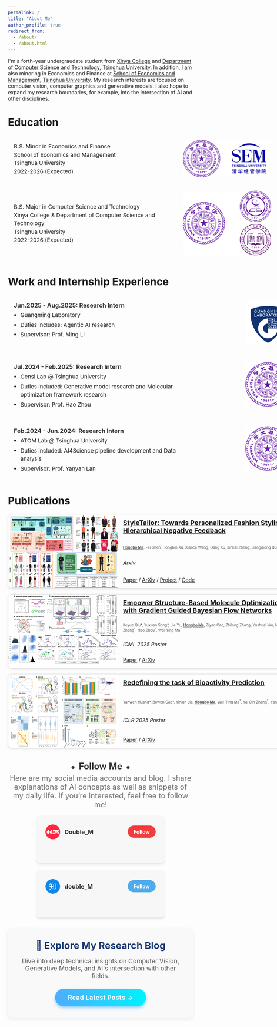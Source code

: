 ```yaml
---
permalink: /
title: "About Me"
author_profile: true
redirect_from: 
  - /about/
  - /about.html
---
```


I'm a forth-year undergraudate student from [Xinya College](https://www.xyc.tsinghua.edu.cn/en/) and [Department of Computer Science and Technology](https://www.cs.tsinghua.edu.cn/csen/), [Tsinghua University](https://www.tsinghua.edu.cn/en/). In addition, I am also minoring in Economics and Finance at [School of Economics and Management](https://www.sem.tsinghua.edu.cn/en/), [Tsinghua University](https://www.tsinghua.edu.cn/en/). My research interests are focused on computer vision, computer graphics and generative models. I also hope to expand my research boundaries, for example, into the intersection of AI and other disciplines.

# Education

<!-- * B.S. Minor in Economics and Finance, School of Economics and Management, Tsinghua University, 2026(expected)
* B.S. Major in Computer Science and Technology, Xinya College & Department of Computer Science and Technology, Tsinghua University, 2026 (expected) -->
<style>
  .edu-card {
    display: flex;
    align-items: center;
    justify-content: space-between;
    /* border: 1px solid #ddd; */
    /* border-radius: 10px; */
    padding: 12px 16px;
    margin: 10px 0;
    /* box-shadow: 0 2px 6px rgba(0,0,0,0.1); */
    width: 700px; 

  .edu-text {
    font-size: 15px;
    line-height: 1.5;
    flex: 2; 
  }

  .edu-image {
    flex: 1;
    text-align: right;
  }

  .edu-image img {
    max-width: 240px; 
    border-radius: 6px;
  }
</style>

<div class="edu-card">
  <div class="edu-text">
    B.S. Minor in Economics and Finance <br>
    School of Economics and Management <br>
    Tsinghua University<br>
    2022-2026 (Expected)
  </div>
  <div class="edu-image">
    <img src="../images/educations/bs_minor.png" alt="School of Economics and Management">
  </div>
</div>

<div class="edu-card">
  <div class="edu-text">
    B.S. Major in Computer Science and Technology<br>
    Xinya College & Department of Computer Science and Technology<br>
    Tsinghua University<br> 
    2022-2026 (Expected)
  </div>
  <div class="edu-image">
    <img src="../images/educations/bs_major.png" alt="Computer Science Department">
  </div>
</div>


# Work and Internship Experience

<style>
  .intern-card {
    display: flex;
    align-items: flex-start;
    justify-content: space-between;
    /* border: 1px solid #ddd;
    border-radius: 10px; */
    padding: 16px;
    margin: 12px 0;
    /* box-shadow: 0 2px 6px rgba(0,0,0,0.1); */
    width: 750px; 
    /* background-color: #fff; */
  }

  .intern-text {
    flex: 2;
    font-size: 15px;
    line-height: 1.5;
  }

  .intern-text h4 {
    margin: 0 0 4px 0;
    font-size: 16px;
    color: #333;
  }

  .intern-text ul {
    margin: 0;
    padding-left: 18px;
  }

  .intern-text li {
    margin-bottom: 4px;
  }

  .intern-image {
    flex: 1;
    text-align: right;
  }

  .intern-image img {
    max-width: 120px;
    border-radius: 6px;
  }
</style>
<div class="intern-card">
  <div class="intern-text">
    <h4>Jun.2025 - Aug.2025: Research Intern</h4>
    <ul>
      <li>Guangming Laboratory</li>
      <li>Duties includes: Agentic AI research</li>
      <li>Supervisor: Prof. Ming Li</li>
    </ul>
  </div>
  <div class="intern-image">
    <img src="../images/intern/guangminglab.png" alt="Guangming Lab">
  </div>
</div>
<div class="intern-card">
  <div class="intern-text">
    <h4>Jul.2024 - Feb.2025: Research Intern</h4>
    <ul>
      <li>Gensi Lab @ Tsinghua University</li>
      <li>Duties included: Generative model research and Molecular optimization framework research</li>
      <li>Supervisor: Prof. Hao Zhou</li>
    </ul>
  </div>
  <div class="intern-image">
    <img src="../images/intern/Tsinghua.png" alt="Gensi Lab">
  </div>
</div>

<div class="intern-card">
  <div class="intern-text">
    <h4>Feb.2024 - Jun.2024: Research Intern</h4>
    <ul>
      <li>ATOM Lab @ Tsinghua University</li>
      <li>Duties included: AI4Science pipeline development and Data analysis</li>
      <li>Supervisor: Prof. Yanyan Lan</li>
    </ul>
  </div>
  <div class="intern-image">
    <img src="../images/intern/Tsinghua.png" alt="ATOM Lab">
  </div>
</div>

  
# Publications

<style>
  .pub-card {
    display: flex;
    width: 800px;         
    height: 200px;        
    border: 1px solid #ddd;
    border-radius: 10px;
    margin: 15px 0;
    overflow: hidden;
    box-shadow: 0 2px 6px rgba(0,0,0,0.1);
  }

  .pub-card img {
    width: 300px;
    height: 100%;         
    /* object-fit: cover; */
  }

  .pub-content {
    padding: 12px;
    flex: 1;
    display: flex;
    flex-direction: column;
    justify-content: space-between; 
  }

  .pub-content h3 {
    margin: 0;
    font-size: 18px;
  }

  .pub-content p {
    margin: 2px 0;
  }

  .card-authors {
    font-size: 10px; 
    color: #555;     
  }

  .conference_or_journal{
    font-size: 14px;
  }

  .functions {
    font-size: 14px;
  }

</style>

<div class="pub-card">
  <img src="../images/publications/StyleTailor- Towards Personalized Fashion Styling via Hierarchical Negative Feedback.png" alt="paper">
  <div class="pub-content">
    <h3><a href="https://arxiv.org/pdf/2508.06555?">StyleTailor: Towards Personalized Fashion Styling via Hierarchical Negative Feedback</a></h3>
    <p class="card-authors"> <strong><u>Hongbo Ma</u></strong>, Fei Shen, Hongbin Xu, Xiaoce Wang, Gang Xu, Jinkai Zheng, Liangqiong Qu, Ming Li<sup>†</sup></p>
    <p class="conference_or_journal"><em>Arxiv</em></p>
    <p class="functions">
      <a href="https://arxiv.org/pdf/2508.06555?">Paper</a> /
      <a href="https://arxiv.org/abs/2508.06555?">ArXiv</a> /
      <a href="https://mahb-thu.github.io/StyleTailor.github.io/">Project</a> /
      <a href="https://github.com/mahb-THU/StyleTailor">Code</a> 
    </p>
  </div>
</div>

<div class="pub-card">
  <img src="../images/publications/Empower Structure-Based Molecule Optimization with Gradient Guided Bayesian Flow Networks.png" alt="paper">
  <div class="pub-content">
    <h3><a href="https://arxiv.org/pdf/2411.13280">Empower Structure-Based Molecule Optimization with Gradient Guided Bayesian Flow Networks</a></h3>
    <p class="card-authors">Keyue Qiu*, Yuxuan Song*, Jie Yu, <strong><u>Hongbo Ma</u></strong>, Ziyao Cao, Zhilong Zhang, Yushuai Wu, Mingyue Zheng<sup>†</sup>, Hao Zhou<sup>†</sup>, Wei-Ying Ma<sup>†</sup></p>
    <p class="conference_or_journal"><em>ICML 2025 Poster</em></p>
    <p class="functions">
      <a href="https://arxiv.org/pdf/2411.13280">Paper</a> /
      <a href="https://arxiv.org/abs/2411.13280">ArXiv</a>
    </p>
  </div>
</div>

<div class="pub-card">
  <img src="../images/publications/Redefining the task of Bioactivity Prediction.png" alt="paper">
  <div class="pub-content">
    <h3><a href="https://proceedings.iclr.cc/paper_files/paper/2025/file/dee8f820d86aca28ab0328a9243020f9-Paper-Conference.pdf">Redefining the task of Bioactivity Prediction</a></h3>
    <p class="card-authors">Yanwen Huang*, Bowen Gao*, Yinjun Jia, <strong><u>Hongbo Ma</u></strong>, Wei-Ying Ma<sup>†</sup>, Ya-Qin Zhang<sup>†</sup>, Yanyan Lan<sup>†</sup></p>
    <p class="conference_or_journal"><em>ICLR 2025 Poster</em></p>
    <p class="functions">
      <a href="https://openreview.net/pdf?id=S8gbnkCgxZ">Paper</a> /
      <a href="https://arxiv.org/html/2406.08961v1">ArXiv</a>
    </p>
  </div>
</div>

<style>
  .follow-us-container {
    text-align: center;
    font-family: -apple-system, BlinkMacSystemFont, "Segoe UI", Roboto, "Helvetica Neue", Arial, sans-serif;
    color: #333;
  }
  .follow-us-title {
    font-size: 24px;
    font-weight: bold;
    margin-bottom: 1px;
  }
  .follow-us-title span {
    display: inline-block;
    position: relative;
  }
  .follow-us-title span::before,
  .follow-us-title span::after {
    content: '';
    position: absolute;
    top: 50%;
    width: 8px;
    height: 8px;
    background-color: #333;
    border-radius: 50%;
  }
  .follow-us-title span::before {
    left: -20px;
  }
  .follow-us-title span::after {
    right: -20px;
  }
  .follow-us-subtitle {
    font-size: 20px;
    color: #6f6e6eff;
    margin: 6px 0 18px 0; 
    text-align: center;  
  }
  .cards-container {
    display: flex;
    justify-content: center;
    gap: 20px;
    flex-wrap: wrap;
  }
  .card {
    background-color: #f7f7f7;
    border-radius: 8px;
    padding: 24px;
    width: 300px;
    text-align: left;
    box-shadow: 0 4px 6px rgba(0,0,0,0.1);
    height: 80px;
  }
  .card-header {
    display: flex;
    justify-content: space-between;
    align-items: center;
    margin-bottom: 20px;
  }
  .card-profile {
    display: flex;
    align-items: center;
  }
  .card-profile-pic {
    width: 40px;
    height: 40px;
    border-radius: 50%;
    margin-right: 12px;
  }
  .card-username {
    font-weight: bold;
    font-size: 16px;
  }
  .follow-button_xiaohongshu {
    background-color: #f03d3dff;
    color: #fff;
    border: none;
    padding: 8px 16px;
    border-radius: 20px;
    cursor: pointer;
    font-weight: bold;
    text-decoration: none;
  }
  .follow-button_zhihu {
    background-color: #4fabecff;
    color: #fff;
    border: none;
    padding: 8px 16px;
    border-radius: 20px;
    cursor: pointer;
    font-weight: bold;
    text-decoration: none;
  }
</style>

<div class="follow-us-container">
  <h2 class="follow-us-title"><span>Follow Me</span></h2>
  <p class="follow-us-subtitle">Here are my social media accounts and blog. I share explanations of AI concepts as well as snippets of my daily life. If you’re interested, feel free to follow me!</p>
  <div class="cards-container">
    <div class="card">
      <div class="card-header">
        <div class="card-profile">
          <img src="../images/followme/Xiaohongshu.png" alt="Myxiaohongshu" class="card-profile-pic">
          <span class="card-username">Double_M</span>
        </div>
        <a href="https://www.xiaohongshu.com/user/profile/64d44d3f000000000e025c3e" target="_blank" class="follow-button_xiaohongshu">Follow</a>
      </div>
    </div>
    <div class="card">
      <div class="card-header">
        <div class="card-profile">
          <img src="../images/followme/zhihu.png" alt="Myzhihu" class="card-profile-pic">
          <span class="card-username">double_M</span>
        </div>
        <a href="https://www.zhihu.com/people/22-13-70-62-20" target="_blank" class="follow-button_zhihu">Follow</a>
      </div>
    </div>

  </div>
</div>

<style>
  .blog-cta-container {
    text-align: center;
    margin: 30px auto;
    padding: 30px;
    background-color: #f9f9f9; 
    border-radius: 12px;
    max-width: 800px;
    box-shadow: 0 4px 12px rgba(0, 0, 0, 0.08);
  }
  .blog-cta-title {
    font-size: 26px;
    font-weight: 700;
    color: #1e3c72;
    margin-bottom: 10px;
    margin-top: 1px;
  }
  .blog-cta-subtitle {
    font-size: 17px;
    color: #555;
    margin-bottom: 25px;
  }
  .blog-cta-button {
    display: inline-block;
    padding: 14px 35px;
    background-image: linear-gradient(to right, #4facfe 0%, #00f2fe 100%); 
    color: white;
    text-decoration: none;
    border-radius: 50px; 
    font-weight: bold;
    font-size: 17px;
    letter-spacing: 0.5px;
    transition: all 0.3s ease;
    box-shadow: 0 4px 8px rgba(0, 150, 255, 0.4);
    border: none;
  }
  .blog-cta-button:hover {
    transform: translateY(-2px);
    box-shadow: 0 6px 12px rgba(0, 150, 255, 0.6);
  }
</style>


<div class="blog-cta-container">
  <h2 class="blog-cta-title">
    🚀 Explore My Research Blog
  </h2>
  <p class="blog-cta-subtitle">
    Dive into deep technical insights on Computer Vision, Generative Models, and AI's intersection with other fields.
  </p>
  <a href="blogs/" class="blog-cta-button">
    Read Latest Posts →
  </a>
</div>
